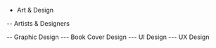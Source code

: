 - Art & Design

-- Artists & Designers

-- Graphic Design
--- Book Cover Design
--- UI Design
--- UX Design